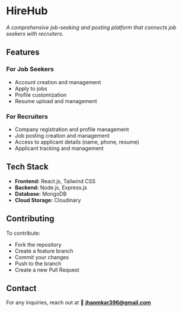 # HireHub  

*A comprehensive job-seeking and posting platform that connects job seekers with recruiters.*  

## Features  

### For Job Seekers  
- Account creation and management  
- Apply to jobs  
- Profile customization  
- Resume upload and management  

### For Recruiters  
- Company registration and profile management  
- Job posting creation and management  
- Access to applicant details (name, phone, resume)  
- Applicant tracking and management  

## Tech Stack  
- **Frontend:** React.js, Tailwind CSS  
- **Backend:** Node.js, Express.js  
- **Database:** MongoDB  
- **Cloud Storage:** Cloudinary  

## Contributing  

To contribute:  
- Fork the repository  
- Create a feature branch  
- Commit your changes  
- Push to the branch  
- Create a new Pull Request  

## Contact  

For any inquiries, reach out at 📧 **[jhaomkar396@gmail.com](mailto:jhaomkar396@gmail.com)**  
